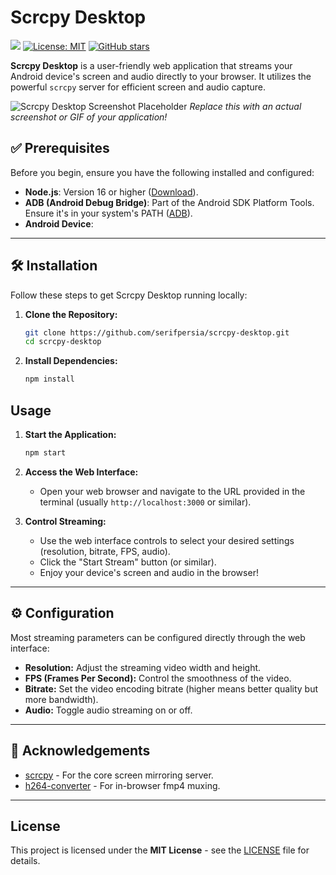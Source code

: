 # Scrcpy Desktop

[![](https://img.shields.io/travis/your_username/scrcpy-desktop.svg?style=flat-square)](https://travis-ci.org/your_username/scrcpy-desktop) <!-- Replace with your CI badge -->
[![License: MIT](https://img.shields.io/badge/License-MIT-yellow.svg?style=flat-square)](https://opensource.org/licenses/MIT) <!-- Choose appropriate license -->
[![GitHub stars](https://img.shields.io/github/stars/serifpersia/scrcpy-desktop.svg?style=flat-square)](https://github.com/serifpersia/scrcpy-desktop/stargazers)

**Scrcpy Desktop** is a user-friendly web application that streams your Android device's screen and audio directly to your browser. It utilizes the powerful `scrcpy` server for efficient screen and audio capture.

![Scrcpy Desktop Screenshot Placeholder](placeholder.png)
*Replace this with an actual screenshot or GIF of your application!*

## ✅ Prerequisites

Before you begin, ensure you have the following installed and configured:

*   **Node.js**: Version 16 or higher ([Download](https://nodejs.org/)).
*   **ADB (Android Debug Bridge)**: Part of the Android SDK Platform Tools. Ensure it's in your system's PATH ([ADB](https://developer.android.com/tools/releases/platform-tools)).
*   **Android Device**:
---

## 🛠️ Installation

Follow these steps to get Scrcpy Desktop running locally:

1.  **Clone the Repository:**
    ```bash
    git clone https://github.com/serifpersia/scrcpy-desktop.git
    cd scrcpy-desktop
    ```

2.  **Install Dependencies:**
    ```bash
    npm install
    ```
## Usage

1.  **Start the Application:**
    ```bash
    npm start

2.  **Access the Web Interface:**
    *   Open your web browser and navigate to the URL provided in the terminal (usually `http://localhost:3000` or similar).

3.  **Control Streaming:**
    *   Use the web interface controls to select your desired settings (resolution, bitrate, FPS, audio).
    *   Click the "Start Stream" button (or similar).
    *   Enjoy your device's screen and audio in the browser!
---

## ⚙️ Configuration

Most streaming parameters can be configured directly through the web interface:

*   **Resolution:** Adjust the streaming video width and height.
*   **FPS (Frames Per Second):** Control the smoothness of the video.
*   **Bitrate:** Set the video encoding bitrate (higher means better quality but more bandwidth).
*   **Audio:** Toggle audio streaming on or off.
---

## 🙏 Acknowledgements

*   [scrcpy](https://github.com/Genymobile/scrcpy) - For the core screen mirroring server.
*   [h264-converter](https://github.com/xevojapan/h264-converter) - For in-browser fmp4 muxing.
---

## License
This project is licensed under the **MIT License** - see the [LICENSE](LICENSE) file for details.
